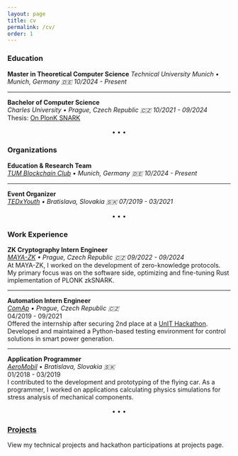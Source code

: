 ```yaml
---
layout: page
title: cv
permalink: /cv/
order: 1
---
```


### Education

<!-- **Informatics Visiting Student**<br>
*Technical University Munich • Munich, Germany 🇩🇪 10/2024 - 10/2025*

---

**Master in Theoretical Computer Science**<br>
*Charles University • Prague, Czech Republic 🇨🇿 09/2024 - Present* -->

**Master in Theoretical Computer Science**
*Technical University Munich • Munich, Germany 🇩🇪 10/2024 - Present*

---

**Bachelor of Computer Science**<br>
*Charles University • Prague, Czech Republic 🇨🇿 10/2021 - 09/2024<br>*
Thesis: [On PlonK SNARK](/research#reducing-polynomial-degree-in-plonk-zksnark)

<div style="text-align: center; margin: 15px 0;">• • •</div>

### Organizations

**Education & Research Team**<br>
*[TUM Blockchain Club](https://www.tum-blockchain.com/) • Munich, Germany 🇩🇪 10/2024 - Present*

---


**Event Organizer**<br>
*[TEDxYouth](https://www.ted.com/tedx/events/22149) • Bratislava, Slovakia 🇸🇰 07/2019 - 03/2021*


<div style="text-align: center; margin: 15px 0;">• • •</div>

### Work Experience

**ZK Cryptography Intern Engineer**<br>
*[MAYA-ZK](https://www.maya-zk.com/) • Prague, Czech Republic 🇨🇿 09/2022 - 09/2024<br>*
At MAYA-ZK, I worked on the development of zero-knowledge protocols. My primary focus was on the software side, optimizing and fine-tuning Rust implementation of PLONK zkSNARK.

---

**Automation Intern Engineer**<br>
*[ComAp](https://www.comap-control.com/) • Prague, Czech Republic 🇨🇿<br>*
04/2019 - 09/2021<br>
Offered the internship after securing 2nd place at a [UnIT Hackathon](https://unit.bestprague.cz/). Developed and maintained a Python-based testing environment for control solutions in smart power generation.

---

**Application Programmer**<br>
*[AeroMobil](https://www.aeromobil.com/) • Bratislava, Slovakia 🇸🇰<br>*
01/2018 - 03/2019<br>
I contributed to the development and prototyping of the flying car. As a programmer, I worked on applications calculating physics simulations for stress analysis of mechanical components.

<div style="text-align: center; margin: 15px 0;">• • •</div>

### [Projects](/projects)
View my technical projects and hackathon participations at projects page.